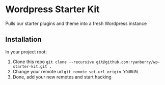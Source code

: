 # Wordpress Starter Kit

Pulls our starter plugins and theme into a fresh Wordpress instance

## Installation

In your project root:

1. Clone this repo `git clone --recursive git@github.com:ryanberry/wp-starter-kit.git .`
2. Change your remote url `git remote set-url origin YOURURL`
3. Done, add your new remotes and start hacking